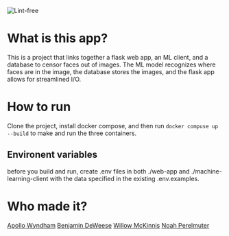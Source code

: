 ![Lint-free](https://github.com/nyu-software-engineering/containerized-app-exercise/actions/workflows/lint.yml/badge.svg)

# What is this app?
This is a project that links together a flask web app, an ML client, and a database to censor faces out of images. The ML model recognizes where faces are in the image, the database stores the images, and the flask app allows for streamlined I/O.

# How to run
Clone the project, install docker compose, and then run ```docker compuse up --build``` to make and run the three containers.

## Environent variables
before you build and run, create .env files in both ./web-app and ./machine-learning-client with the data specified in the existing .env.examples.

# Who made it?
[Apollo Wyndham](https://github.com/a-wyndham1)
[Benjamin DeWeese](https://github.com/bdeweesevans)
[Willow McKinnis](https://github.com/Willow-Zero)
[Noah Perelmuter](https://github.com/np2446)
